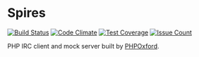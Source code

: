# Spires
[![Build Status](https://travis-ci.org/phpoxford/spires-irc.svg?branch=master)](https://travis-ci.org/phpoxford/spires-irc)
[![Code Climate](https://codeclimate.com/github/phpoxford/spires-irc/badges/gpa.svg)](https://codeclimate.com/github/phpoxford/spires-irc)
[![Test Coverage](https://codeclimate.com/github/phpoxford/spires-irc/badges/coverage.svg)](https://codeclimate.com/github/phpoxford/spires-irc/coverage)
[![Issue Count](https://codeclimate.com/github/phpoxford/spires-irc/badges/issue_count.svg)](https://codeclimate.com/github/phpoxford/spires-irc)

PHP IRC client and mock server built by [PHPOxford](http://phpoxford.uk).